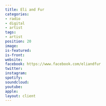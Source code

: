 ```yaml
---
title: Eli and Fur
categories:
- radio
- digital
- artist
tags:
- artist
position: 20
image: 
is-featured: 
is-front: 
website: 
facebook: https://www.facebook.com/eliandfur
twitter: 
instagram: 
spotify: 
soundcloud: 
youtube: 
apple: 
layout: client
---
```


